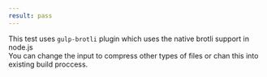 ```yaml
---
result: pass
---
```


This test uses `gulp-brotli` plugin which uses the native brotli support in node.js  
You can change the input to compress other types of files or chan this into existing build proccess.
